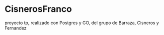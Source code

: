 # CisnerosFranco
proyecto tp, realizado con Postgres y GO, del grupo de Barraza, Cisneros y Fernandez
